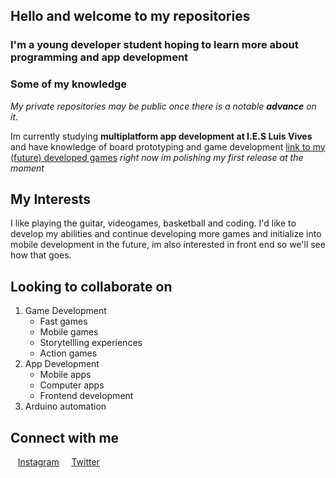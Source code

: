 ## Hello and welcome to my repositories
### I'm a young developer student hoping to learn more about programming and app development
### Some of my knowledge
_My private repositories may be public once there is a notable ***advance*** on it_.

Im currently studying **multiplatform app development at I.E.S Luis Vives** and have knowledge of board prototyping and game development [link to my (future) developed games](https://ivanazagratroya.itch.io/) *right now im polishing my first release at the moment*

## My Interests
I like playing the guitar, videogames, basketball and coding.
I'd like to develop my abilities and continue developing more games and initialize into mobile development in the future, im also interested in front end so we'll see how that goes.

## Looking to collaborate on
1. Game Development
    - Fast games
    - Mobile games
    - Storytellling experiences
    - Action games
2. App Development
    - Mobile apps
    - Computer apps
    - Frontend development
3. Arduino automation


## Connect with me

&nbsp;&nbsp;&nbsp;[Instagram] &nbsp;&nbsp;&nbsp; [Twitter] <!-- [Linkedin] -->

[Instagram]: (https://www.instagram.com/ivi_azagration/)
[Twitter]: (https://twitter.com/AzagraIvan)
<!-- [Linkedin]: -->

<!---
IvanAzagraTroya/IvanAzagraTroya is a ✨ special ✨ repository because its `README.md` (this file) appears on your GitHub profile.
You can click the Preview link to take a look at your changes.
--->
